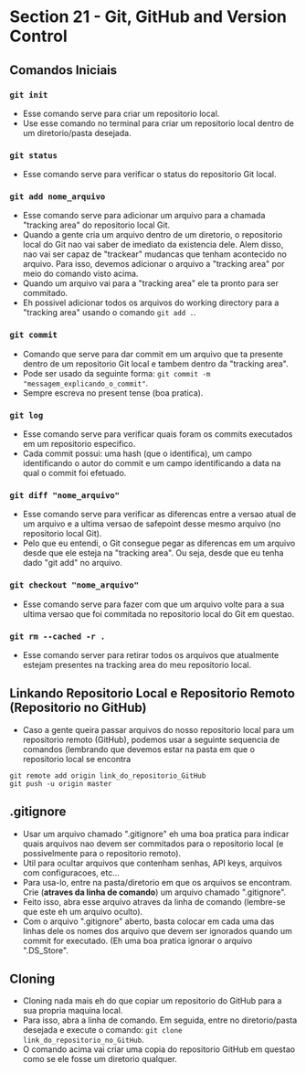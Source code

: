 # Section 21 - Git, GitHub and Version Control

## Comandos Iniciais

### ```git init```
* Esse comando serve para criar um repositorio local.
* Use esse comando no terminal para criar um repositorio local dentro de um diretorio/pasta desejada.

### ```git status```
* Esse comando serve para verificar o status do repositorio Git local.

### ```git add nome_arquivo```
* Esse comando serve para adicionar um arquivo para a chamada "tracking area" do repositorio local Git.
* Quando a gente cria um arquivo dentro de um diretorio, o repositorio local do Git nao vai saber de imediato da existencia dele. Alem disso, nao vai ser capaz de "trackear" mudancas que tenham acontecido no arquivo. Para isso, devemos adicionar o arquivo a "tracking area" por meio do comando visto acima.
* Quando um arquivo vai para a "tracking area" ele ta pronto para ser commitado.
* Eh possivel adicionar todos os arquivos do working directory para a "tracking area" usando o comando ```git add .```.

### ```git commit```
* Comando que serve para dar commit em um arquivo que ta presente dentro de um repositorio Git local e tambem dentro da "tracking area".
* Pode ser usado da seguinte forma: ```git commit -m "messagem_explicando_o_commit"```.
* Sempre escreva no present tense (boa pratica).

### ```git log```
* Esse comando serve para verificar quais foram os commits executados em um repositorio especifico.
* Cada commit possui: uma hash (que o identifica), um campo identificando o autor do commit e um campo identificando a data na qual o commit foi efetuado.

### ```git diff "nome_arquivo"```
* Esse comando serve para verificar as diferencas entre a versao atual de um arquivo e a ultima versao de safepoint desse mesmo arquivo (no repositorio local Git).
* Pelo que eu entendi, o Git consegue pegar as diferencas em um arquivo desde que ele esteja na "tracking area". Ou seja, desde que eu tenha dado "git add" no arquivo.

### ```git checkout "nome_arquivo"```
* Esse comando serve para fazer com que um arquivo volte para a sua ultima versao que foi commitada no repositorio local do Git em questao.

### ```git rm --cached -r .```
* Esse comando server para retirar todos os arquivos que atualmente estejam presentes na tracking area do meu repositorio local.

## Linkando Repositorio Local e Repositorio Remoto (Repositorio no GitHub)
* Caso a gente queira passar arquivos do nosso repositorio local para um repositorio remoto (GitHub), podemos usar a seguinte sequencia de comandos (lembrando que devemos estar na pasta em que o repositorio local se encontra
```
git remote add origin link_do_repositorio_GitHub
git push -u origin master
```

## .gitignore
* Usar um arquivo chamado ".gitignore" eh uma boa pratica para indicar quais arquivos nao devem ser commitados para o repositorio local (e possivelmente para o repositorio remoto).
* Util para ocultar arquivos que contenham senhas, API keys, arquivos com configuracoes, etc...
* Para usa-lo, entre na pasta/diretorio em que os arquivos se encontram. Crie (__atraves da linha de comando__) um arquivo chamado ".gitignore".
* Feito isso, abra esse arquivo atraves da linha de comando (lembre-se que este eh um arquivo oculto).
* Com o arquivo ".gitignore" aberto, basta colocar em cada uma das linhas dele os nomes dos arquivo que devem ser ignorados quando um commit for executado. (Eh uma boa pratica ignorar o arquivo ".DS_Store".

## Cloning
* Cloning nada mais eh do que copiar um repositorio do GitHub para a sua propria maquina local.
* Para isso, abra a linha de comando. Em seguida, entre no diretorio/pasta desejada e execute o comando: ```git clone link_do_repositorio_no_GitHub```.
* O comando acima vai criar uma copia do repositorio GitHub em questao como se ele fosse um diretorio qualquer.
